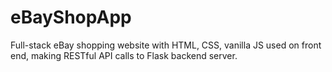 # eBayShopApp

Full-stack eBay shopping website with HTML, CSS, vanilla JS used on front end, making RESTful API calls to Flask backend server.
